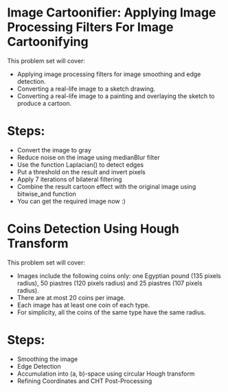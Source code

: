 # Image Cartoonifier: Applying Image Processing Filters For Image Cartoonifying

This problem set will cover:
- Applying image processing filters for image smoothing and edge detection.
- Converting a real-life image to a sketch drawing.
- Converting a real-life image to a painting and overlaying the sketch to produce a cartoon. 

#  Steps:
-  Convert the image to gray
-  Reduce noise on the image using medianBlur filter
-  Use the function Laplacian() to detect edges
-  Put a threshold on the result and invert pixels
-  Apply 7 iterations of bilateral filtering
-  Combine the result cartoon effect with the original image using bitwise_and function
-  You can get the required image now :)

# Coins Detection Using Hough Transform

This problem set will cover:
- Images include the following coins only: one Egyptian pound (135 pixels radius), 50 piastres (120 pixels radius) and 25 piastres (107 pixels radius).
- There are at most 20 coins per image.
- Each image has at least one coin of each type.
- For simplicity, all the coins of the same type have the same radius.

#  Steps:
-  Smoothing the image
-  Edge Detection
-  Accumulation into (a, b)-space using circular Hough transform
-  Refining Coordinates and CHT Post-Processing

